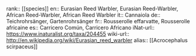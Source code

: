 

rank:: [[species]]
en:: Eurasian Reed Warbler, Eurasian Reed-Warbler, African Reed-Warbler, African Reed Warbler
it:: Cannaiola
de:: Teichrohrsänger, Gartenrohrsänger
fr:: Rousserolle effarvatte, Rousserolle africaine
es:: Carricero Común, Carricero Africano
iNat-url:: https://www.inaturalist.org/taxa/204455
wiki-url:: http://en.wikipedia.org/wiki/Eurasian_reed_warbler
alias:: [[Acrocephalus scirpaceus]]